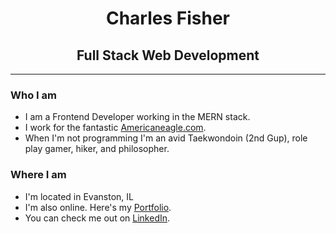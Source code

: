 <h1 style='text-align: center'>Charles Fisher</h1>
<h2 style='text-align: center'>Full Stack Web Development</h2>
<hr>
<h3>Who I am</h3>
<ul>
<li>I am a Frontend Developer working in the MERN stack.</li>
<li>I work for the fantastic <a href="https://www.americaneagle.com/" target="_blank">Americaneagle.com</a>.
<li>When I'm not programming I'm an avid Taekwondoin (2nd Gup), role play gamer, hiker, and philosopher.</li>
</ul>
<h3>Where I am</h3>
<ul>
<li>I'm located in Evanston, IL</li>
<li>I'm also online. Here's my <a href="https://charlesfisher.dev" target="_blank">Portfolio</a>.</li>
<li>You can check me out on <a href="https://www.linkedin.com/in/cdfishe1/" target="_blank">LinkedIn</a>.</li>
</ul>


